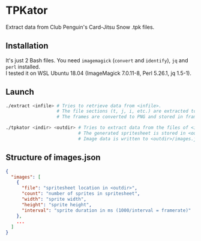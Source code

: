 # TPKator
Extract data from Club Penguin's Card-Jitsu Snow .tpk files.

## Installation
It's just 2 Bash files.
You need `imagemagick` (`convert` and `identify`), `jq` and `perl` installed.  
I tested it on WSL Ubuntu 18.04 (ImageMagick 7.0.11-8, Perl 5.26.1, jq 1.5-1).

## Launch
```bash
./extract <infile> # Tries to retrieve data from <infile>.
                   # The file sections (t, j, i, etc.) are extracted to sections/.
                   # The frames are converted to PNG and stored in frames/.

./tpkator <indir> <outdir> # Tries to extract data from the files of <indir> and append all the frames of one image together.
                           # The generated spritesheet is stored in <outdir> (the folder structure is kept).
                           # Image data is written to <outdir>/images.json at the end of the script (see below).
```
## Structure of images.json
```json
{
  "images": [
    {
      "file": "spritesheet location in <outdir>",
      "count": "number of sprites in spritesheet",
      "width": "sprite width",
      "height": "sprite height",
      "interval": "sprite duration in ms (1000/interval = framerate)"
    },
    ...
  ]
}
```
